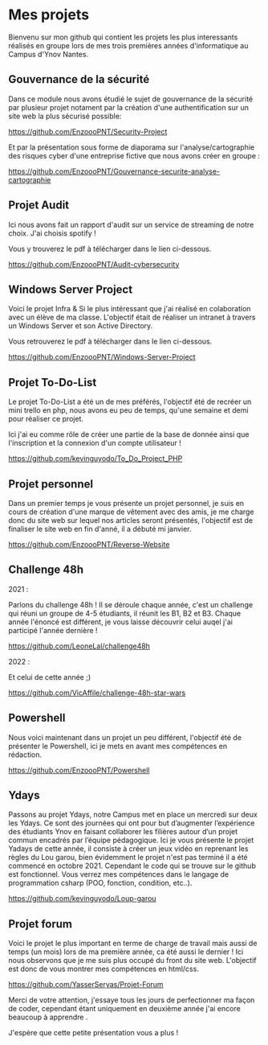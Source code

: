 # Mes projets

Bienvenu sur mon github qui contient les projets les plus interessants réalisés en groupe lors de mes trois premières années d'informatique au Campus d'Ynov Nantes.

## Gouvernance de la sécurité

Dans ce module nous avons étudié le sujet de gouvernance de la sécurité par plusieur projet notament par la création d'une authentification sur un site web la plus sécurisé possible:

https://github.com/EnzoooPNT/Security-Project

Et par la présentation sous forme de diaporama sur l'analyse/cartographie des risques cyber d'une entreprise fictive que nous avons créer en groupe : 

https://github.com/EnzoooPNT/Gouvernance-securite-analyse-cartographie

## Projet Audit

Ici nous avons fait un rapport d'audit sur un service de streaming de notre choix. J'ai choisis spotify !

Vous y trouverez le pdf à télécharger dans le lien ci-dessous.

https://github.com/EnzoooPNT/Audit-cybersecurity

## Windows Server Project

Voici le projet Infra & Si le plus intéressant que j'ai réalisé en colaboration avec un élève de ma classe. L'objectif était de réaliser un intranet à travers un Windows Server et son Active Directory.

Vous retrouverez le pdf à télécharger dans le lien ci-dessous.

https://github.com/EnzoooPNT/Windows-Server-Project

## Projet To-Do-List

Le projet To-Do-List a été un de mes préférés, l'objectif été de recréer un mini trello en php, nous avons eu peu de temps, qu'une semaine et demi pour réaliser ce projet.

Ici j'ai eu comme rôle de créer une partie de la base de donnée ainsi que l'inscription et la connexion d'un compte utilisateur !

https://github.com/kevinguyodo/To_Do_Project_PHP

## Projet personnel

Dans un premier temps je vous présente un projet personnel, je suis en cours de création d'une marque de vêtement avec des amis, je me charge donc du site web sur lequel nos articles seront présentés, l'objectif est de finaliser le site web en fin d'anné, il a débuté mi janvier.

https://github.com/EnzoooPNT/Reverse-Website

## Challenge 48h

2021 : 

Parlons du challenge 48h ! Il se déroule chaque année, c'est un challenge qui réuni un groupe de 4-5 étudiants, il réunit les B1, B2 et B3. Chaque année l'énoncé est différent, je vous laisse découvrir celui auqel j'ai participé l'année dernière !

https://github.com/LeoneLal/challenge48h

2022 : 

Et celui de cette année ;)

https://github.com/VicAffile/challenge-48h-star-wars

## Powershell

Nous voici maintenant dans un projet un peu différent, l'objectif été de présenter le Powershell, ici je mets en avant mes compétences en rédaction.

https://github.com/EnzoooPNT/Powershell

## Ydays 

Passons au projet Ydays, notre Campus met en place un mercredi sur deux les Ydays. Ce sont des journées qui ont pour but d’augmenter l’expérience des étudiants Ynov en faisant collaborer les filières autour d’un projet commun encadrés par l’équipe pédagogique.
Ici je vous présente le projet Yadays de cette année, il consiste à créer un jeux vidéo en reprenant les règles du Lou garou, bien évidemment le projet n'est pas terminé il a été commencé en octobre 2021. Cependant le code qui se trouve sur le github est fonctionnel. Vous verrez mes compétences dans le langage de programmation csharp (POO, fonction, condition, etc..).

https://github.com/kevinguyodo/Loup-garou

## Projet forum

Voici le projet le plus important en terme de charge de travail mais aussi de temps (un mois) lors de ma première année, ca été aussi le dernier !
Ici nous observons que je me suis plus occupé du front du site web. L'objectif est donc de vous montrer mes compétences en html/css.

https://github.com/YasserSeryas/Projet-Forum

Merci de votre attention, j'essaye tous les jours de perfectionner ma façon de coder, cependant étant uniquement en deuxième année j'ai encore beaucoup à apprendre .

J'espère que cette petite présentation vous a plus ! 
